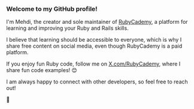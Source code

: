 ### Welcome to my GitHub profile!

I'm Mehdi, the creator and sole maintainer of [RubyCademy](https://www.rubycademy.com), a platform for learning and improving your Ruby and Rails skills.

I believe that learning should be accessible to everyone, which is why I share free content on social media, even though RubyCademy is a paid platform.

If you enjoy fun Ruby code, follow me on [X.com/RubyCademy](https://x.com/RubyCademy), where I share fun code examples! 😊

I am always happy to connect with other developers, so feel free to reach out!

💚
